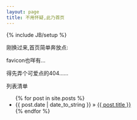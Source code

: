 ```yaml
---
layout: page
title: 不用怀疑,此乃首页
---
```

{% include JB/setup %}

    
刚换过来,首页简单奔放点:

<p>favicon也咩有...</p>
<p>得先弄个可爱点的404......</p>
<p>列表清单</p>
<ul class="posts">
  {% for post in site.posts %}
    <li><span>{{ post.date | date_to_string }}</span> &raquo; <a href="{{ BASE_PATH }}{{ post.url }}">{{ post.title }}</a></li>
  {% endfor %}
</ul>

